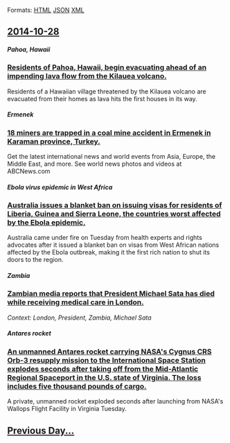 
Formats: [HTML](2014/10/28/index.html)  [JSON](2014/10/28/index.json)  [XML](2014/10/28/index.xml)  

## [2014-10-28](/news/2014/10/28/index.md)

##### Pahoa, Hawaii
### [Residents of Pahoa, Hawaii, begin evacuating ahead of an impending lava flow from the Kilauea volcano. ](/news/2014/10/28/residents-of-pahoa-hawaii-begin-evacuating-ahead-of-an-impending-lava-flow-from-the-ka-lauea-volcano.md)
Residents of a Hawaiian village threatened by the Kilauea volcano are evacuated from their homes as lava hits the first houses in its way.

##### Ermenek
### [18 miners are trapped in a coal mine accident in Ermenek in Karaman province, Turkey. ](/news/2014/10/28/18-miners-are-trapped-in-a-coal-mine-accident-in-ermenek-in-karaman-province-turkey.md)
Get the latest international news and world events from Asia, Europe, the Middle East, and more. See world news photos and videos at ABCNews.com

##### Ebola virus epidemic in West Africa
### [Australia issues a blanket ban on issuing visas for residents of Liberia, Guinea and Sierra Leone, the countries worst affected by the Ebola epidemic. ](/news/2014/10/28/australia-issues-a-blanket-ban-on-issuing-visas-for-residents-of-liberia-guinea-and-sierra-leone-the-countries-worst-affected-by-the-ebola.md)
Australia came under fire on Tuesday from health experts and rights advocates after it issued a blanket ban on visas from West African nations affected by the Ebola outbreak, making it the first rich nation to shut its doors to the region.

##### Zambia
### [Zambian media reports that President Michael Sata has died while receiving medical care in London. ](/news/2014/10/28/zambian-media-reports-that-president-michael-sata-has-died-while-receiving-medical-care-in-london.md)
_Context: London, President, Zambia, Michael Sata_

##### Antares rocket
### [An unmanned Antares rocket carrying NASA's Cygnus CRS Orb-3 resupply mission to the International Space Station explodes seconds after taking off from the Mid-Atlantic Regional Spaceport in the U.S. state of Virginia. The loss includes five thousand pounds of cargo. ](/news/2014/10/28/an-unmanned-antares-rocket-carrying-nasa-s-cygnus-crs-orb-3-resupply-mission-to-the-international-space-station-explodes-seconds-after-takin.md)
A private, unmanned rocket exploded seconds after launching from NASA&apos;s Wallops Flight Facility in Virginia Tuesday.

## [Previous Day...](/news/2014/10/27/index.md)

